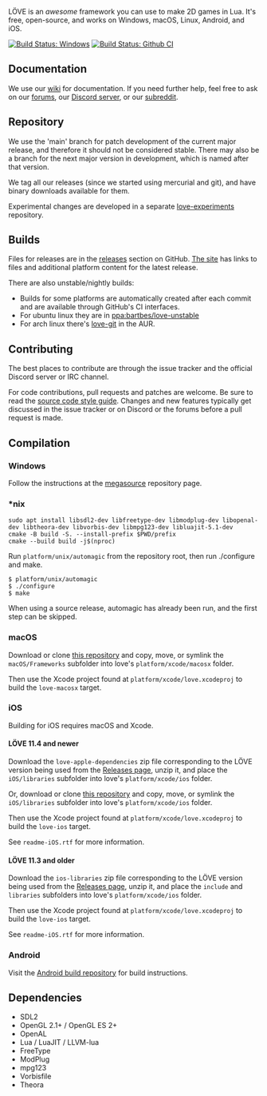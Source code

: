 LÖVE is an *awesome* framework you can use to make 2D games in Lua. It's free, open-source, and works on Windows, macOS, Linux, Android, and iOS.

[![Build Status: Windows](https://ci.appveyor.com/api/projects/status/chc0hdr08wv1d5c7?svg=true)](https://ci.appveyor.com/project/slime73/love)
[![Build Status: Github CI](https://github.com/love2d/love/workflows/continuous-integration/badge.svg)](https://github.com/love2d/love/actions?query=workflow%3Acontinuous-integration)

Documentation
-------------

We use our [wiki][wiki] for documentation.
If you need further help, feel free to ask on our [forums][forums], our [Discord server][discord], or our [subreddit][subreddit].

Repository
----------

We use the 'main' branch for patch development of the current major release, and therefore it should not be considered stable.
There may also be a branch for the next major version in development, which is named after that version.

We tag all our releases (since we started using mercurial and git), and have binary downloads available for them.

Experimental changes are developed in a separate [love-experiments][love-experiments] repository.

Builds
------

Files for releases are in the [releases][releases] section on GitHub. [The site][site] has links to files and additional platform content for the latest release.

There are also unstable/nightly builds:

- Builds for some platforms are automatically created after each commit and are available through GitHub's CI interfaces.
- For ubuntu linux they are in [ppa:bartbes/love-unstable][unstableppa]
- For arch linux there's [love-git][aur] in the AUR.

Contributing
------------

The best places to contribute are through the issue tracker and the official Discord server or IRC channel.

For code contributions, pull requests and patches are welcome. Be sure to read the [source code style guide][codestyle].
Changes and new features typically get discussed in the issue tracker or on Discord or the forums before a pull request is made.

Compilation
-----------

### Windows
Follow the instructions at the [megasource][megasource] repository page.

### *nix
```
sudo apt install libsdl2-dev libfreetype-dev libmodplug-dev libopenal-dev libtheora-dev libvorbis-dev libmpg123-dev libluajit-5.1-dev
cmake -B build -S. --install-prefix $PWD/prefix
cmake --build build -j$(nproc)
```
Run `platform/unix/automagic` from the repository root, then run ./configure and make.

	$ platform/unix/automagic
	$ ./configure
	$ make

When using a source release, automagic has already been run, and the first step can be skipped.

### macOS
Download or clone [this repository][dependencies-apple] and copy, move, or symlink the `macOS/Frameworks` subfolder into love's `platform/xcode/macosx` folder.

Then use the Xcode project found at `platform/xcode/love.xcodeproj` to build the `love-macosx` target.

### iOS
Building for iOS requires macOS and Xcode.

#### LÖVE 11.4 and newer
Download the `love-apple-dependencies` zip file corresponding to the LÖVE version being used from the [Releases page][dependencies-ios],
unzip it, and place the `iOS/libraries` subfolder into love's `platform/xcode/ios` folder.

Or, download or clone [this repository][dependencies-apple] and copy, move, or symlink the `iOS/libraries` subfolder into love's `platform/xcode/ios` folder.

Then use the Xcode project found at `platform/xcode/love.xcodeproj` to build the `love-ios` target.

See `readme-iOS.rtf` for more information.

#### LÖVE 11.3 and older
Download the `ios-libraries` zip file corresponding to the LÖVE version being used from the [Releases page][dependencies-ios],
unzip it, and place the `include` and `libraries` subfolders into love's `platform/xcode/ios` folder.

Then use the Xcode project found at `platform/xcode/love.xcodeproj` to build the `love-ios` target.

See `readme-iOS.rtf` for more information.

### Android
Visit the [Android build repository][android-repository] for build instructions.

Dependencies
------------

- SDL2
- OpenGL 2.1+ / OpenGL ES 2+
- OpenAL
- Lua / LuaJIT / LLVM-lua
- FreeType
- ModPlug
- mpg123
- Vorbisfile
- Theora

[site]: https://love2d.org
[wiki]: https://love2d.org/wiki
[forums]: https://love2d.org/forums
[discord]: https://discord.gg/rhUets9
[subreddit]: https://www.reddit.com/r/love2d
[dependencies-apple]: https://github.com/love2d/love-apple-dependencies
[dependencies-ios]: https://github.com/love2d/love/releases
[megasource]: https://github.com/love2d/megasource
[unstableppa]: https://launchpad.net/~bartbes/+archive/love-unstable
[aur]: https://aur.archlinux.org/packages/love-git
[love-experiments]: https://github.com/slime73/love-experiments
[codestyle]: https://love2d.org/wiki/Code_Style
[android-repository]: https://github.com/love2d/love-android
[releases]: https://github.com/love2d/love/releases
